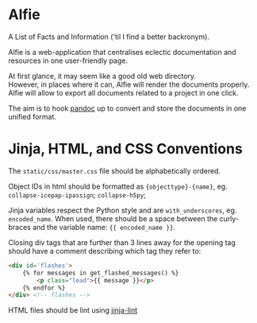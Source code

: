 # Alfie

A List of Facts and Information ('til I find a better backronym).

Alfie is a web-application that centralises eclectic documentation and
resources in one user-friendly page.

At first glance, it may seem like a good old web directory.  
However, in places where it can, Alfie will render the documents properly.
Alfie will allow to export all documents related to a project in one click.

The aim is to hook [pandoc](https://pandoc.org/) up to convert and store the
documents in one unified format.

# Jinja, HTML, and CSS Conventions

The `static/css/master.css` file should be alphabetically ordered.

Object IDs in html should be formatted as `{objecttype}-{name}`, eg. `collapse-icepap-ipassign`; `collapse-h5py`;

Jinja variables respect the Python style and are `with_underscores`, eg. `encoded_name`. When used, there should be a space between the curly-braces and the variable name: `{{ encoded_name }}`.

Closing div tags that are further than 3 lines away for the opening tag should have a comment describing which tag they refer to:

```html
<div id='flashes'>
    {% for messages in get_flashed_messages() %}
        <p class="lead">{{ message }}</p>
    {% endfor %}
</div> <!-- flashes -->
```

HTML files should be lint using [jinja-lint](https://github.com/motet-a/jinjalint)
